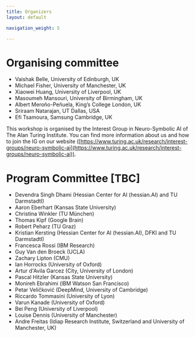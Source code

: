 ```yaml
---
title: Organizers
layout: default

navigation_weight: 5

---
```


# Organising committee

- Vaishak Belle, University of Edinburgh, UK
- Michael Fisher, University of Manchester, UK
- Xiaowei Huang, University of Liverpool, UK
- Masoumeh Mansouri, University of Birmingham, UK
- Albert Meroño-Peñuela, King’s College London, UK
- Sriraam Natarajan, UT Dallas, USA
- Efi Tsamoura, Samsung Cambridge, UK

This workshop is organised by the Interest Group in Neuro-Symbolic AI of The Alan Turing Institute. You can find more information about us and how to join the IG on our website ([https://www.turing.ac.uk/research/interest-groups/neuro-symbolic-ai](https://www.turing.ac.uk/research/interest-groups/neuro-symbolic-ai)). 


# Program Committee [TBC]

- Devendra Singh Dhami (Hessian Center for AI (hessian.AI) and TU DarmstadtI) 
- Aaron Eberhart (Kansas State University)
- Christina Winkler (TU München)
- Thomas Kipf (Google Brain)
- Robert Peharz (TU Graz)
- Kristian Kersting (Hessian Center for AI (hessian.AI), DFKI and TU DarmstadtI) 
- Francesca Rossi (IBM Research)
- Guy Van den Broeck (UCLA)
- Zachary Lipton (CMU)
- Ian Horrocks (University of Oxford)
- Artur d'Avila Garcez (City, University of London)
- Pascal Hitzler (Kansas State University)
- Monireh Ebrahimi (lBM Watson San Francisco)
- Petar Veličković (DeepMind, University of Cambridge)
- Riccardo Tommasini (University of Lyon)
- Varun Kanade (University of Oxford)
- Bei Peng (University of Liverpool)
- Louise Dennis (University of Manchester)
- Andre Freitas (Idiap Research Institute, Switzerland and University of Manchester, UK)
